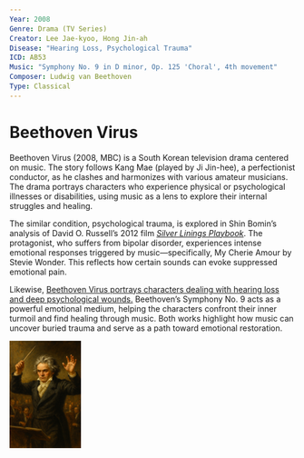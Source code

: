 ```yaml
---
Year: 2008
Genre: Drama (TV Series)
Creator: Lee Jae-kyoo, Hong Jin-ah
Disease: "Hearing Loss, Psychological Trauma"
ICD: AB53
Music: "Symphony No. 9 in D minor, Op. 125 'Choral', 4th movement"
Composer: Ludwig van Beethoven
Type: Classical
---
```

# Beethoven Virus


Beethoven Virus (2008, MBC) is a South Korean television drama centered on music. The story follows Kang Mae (played by Ji Jin-hee), a perfectionist conductor, as he clashes and harmonizes with various amateur musicians. The drama portrays characters who experience physical or psychological illnesses or disabilities, using music as a lens to explore their internal struggles and healing.

The similar condition, psychological trauma, is explored in Shin Bomin’s analysis of David O. Russell’s 2012 film [*Silver Linings Playbook*](shin_bomin.md). The protagonist, who suffers from bipolar disorder, experiences intense emotional responses triggered by music—specifically, My Cherie Amour by Stevie Wonder. This reflects how certain sounds can evoke suppressed emotional pain.

Likewise, [Beethoven Virus portrays characters dealing with hearing loss and deep psychological wounds.](https://youtu.be/cep8Ru4TL4k?si=RJ6CZzAS0lDtlUtG) Beethoven’s Symphony No. 9 acts as a powerful emotional medium, helping the characters confront their inner turmoil and find healing through music. Both works highlight how music can uncover buried trauma and serve as a path toward emotional restoration. 

<img src="./park_jinpyo_img.png" alt="image depicting Beethoven" style="width:25%;" />

